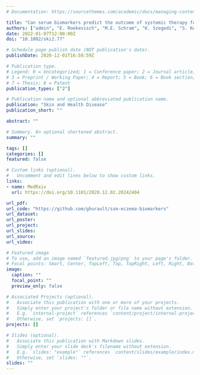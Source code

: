 ```yaml
---
# Documentation: https://sourcethemes.com/academic/docs/managing-content/

title: "Can serum biomarkers predict the outcome of systemic therapy for atopic dermatitis?"
authors: ["admin", "E. Roekevisch", "M.E. Schram", "K. Szegedi", "S. Kezic", "M.A. Middelkamp-Hup", "P.I. Spuls", "R.J. Tanaka"]
date: 2022-01-07T12:00:00Z
doi: "10.1002/ski2.77"

# Schedule page publish date (NOT publication's date).
publishDate: 2020-12-01T16:58:59Z

# Publication type.
# Legend: 0 = Uncategorized; 1 = Conference paper; 2 = Journal article;
# 3 = Preprint / Working Paper; 4 = Report; 5 = Book; 6 = Book section;
# 7 = Thesis; 8 = Patent
publication_types: ["2"]

# Publication name and optional abbreviated publication name.
publication: "Skin and Health Disease"
publication_short: ""

abstract: ""

# Summary. An optional shortened abstract.
summary: ""

tags: []
categories: []
featured: false

# Custom links (optional).
#   Uncomment and edit lines below to show custom links.
links:
- name: MedRxiv
  url: https://doi.org/10.1101/2020.12.02.20242404

url_pdf:
url_code: "https://github.com/ghurault/ssm-eczema-biomarkers"
url_dataset:
url_poster:
url_project:
url_slides:
url_source:
url_video:

# Featured image
# To use, add an image named `featured.jpg/png` to your page's folder. 
# Focal points: Smart, Center, TopLeft, Top, TopRight, Left, Right, BottomLeft, Bottom, BottomRight.
image:
  caption: ""
  focal_point: ""
  preview_only: false

# Associated Projects (optional).
#   Associate this publication with one or more of your projects.
#   Simply enter your project's folder or file name without extension.
#   E.g. `internal-project` references `content/project/internal-project/index.md`.
#   Otherwise, set `projects: []`.
projects: []

# Slides (optional).
#   Associate this publication with Markdown slides.
#   Simply enter your slide deck's filename without extension.
#   E.g. `slides: "example"` references `content/slides/example/index.md`.
#   Otherwise, set `slides: ""`.
slides: ""
---
```

